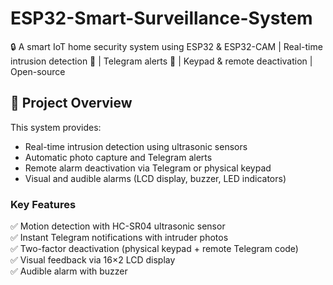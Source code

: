 # ESP32-Smart-Surveillance-System
🔒 A smart IoT home security system using ESP32 &amp; ESP32-CAM | Real-time intrusion detection 📸 | Telegram alerts 🚨 | Keypad &amp; remote deactivation | Open-source

## 📌 Project Overview

This system provides:
- Real-time intrusion detection using ultrasonic sensors
- Automatic photo capture and Telegram alerts
- Remote alarm deactivation via Telegram or physical keypad
- Visual and audible alarms (LCD display, buzzer, LED indicators)

### Key Features
✅ Motion detection with HC-SR04 ultrasonic sensor  
✅ Instant Telegram notifications with intruder photos  
✅ Two-factor deactivation (physical keypad + remote Telegram code)  
✅ Visual feedback via 16×2 LCD display  
✅ Audible alarm with buzzer  
